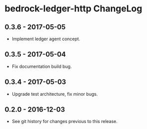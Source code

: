 # bedrock-ledger-http ChangeLog

## 0.3.6 - 2017-05-05
- Implement ledger agent concept.

## 0.3.5 - 2017-05-04
- Fix documentation build bug.

## 0.3.4 - 2017-05-03

- Upgrade test architecture, fix minor bugs.

## 0.2.0 - 2016-12-03

- See git history for changes previous to this release.
